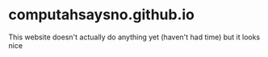 # computahsaysno.github.io

This website doesn't actually do anything yet (haven't had time) but it looks nice
